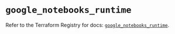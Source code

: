 # `google_notebooks_runtime`

Refer to the Terraform Registry for docs: [`google_notebooks_runtime`](https://registry.terraform.io/providers/hashicorp/google-beta/6.34.0/docs/resources/google_notebooks_runtime).
